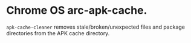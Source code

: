 # Chrome OS arc-apk-cache.

`apk-cache-cleaner` removes stale/broken/unexpected files and
package directories from the APK cache directory.
